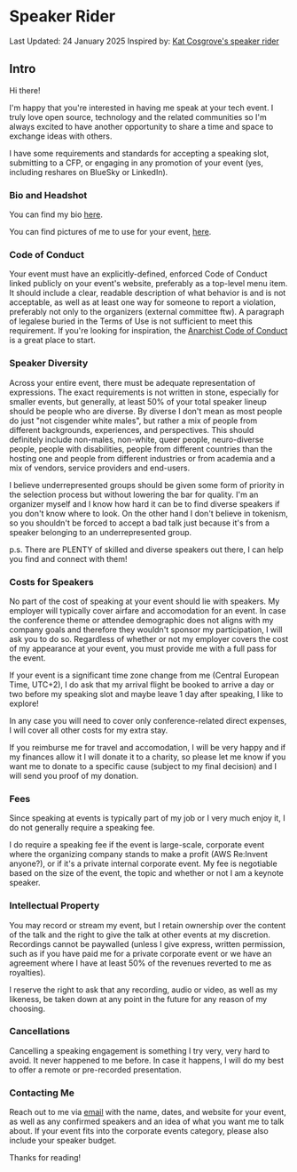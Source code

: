 # Speaker Rider

Last Updated: 24 January 2025
Inspired by: [Kat Cosgrove's speaker rider](https://github.com/katcosgrove/katcosgrove/blob/main/speaking.md)

## Intro

Hi there!

I'm happy that you're interested in having me speak at your tech event. 
I truly love open source, technology and the related communities so I'm always excited to have another opportunity to share a time and space to exchange ideas with others.

I have some requirements and standards for accepting a speaking slot, submitting to a CFP, or engaging in any promotion of your event (yes, including reshares on BlueSky or LinkedIn).

### Bio and Headshot

You can find my bio [here](/public-speaking/home.md).

You can find pictures of me to use for your event, [here](/images/).

### Code of Conduct

Your event must have an explicitly-defined, enforced Code of Conduct linked publicly on your event's website, preferably as a top-level menu item. It should include a clear, readable description of what behavior is and is not acceptable, as well as at least one way for someone to report a violation, preferably not only to the organizers (external committee ftw). 
A paragraph of legalese buried in the Terms of Use is not sufficient to meet this requirement. If you're looking for inspiration, the [Anarchist Code of Conduct](https://web.archive.org/web/20240417125638/https://anarchistcode.com/anarchist-code-of-conduct/view.php) is a great place to start.

### Speaker Diversity

Across your entire event, there must be adequate representation of expressions. The exact requirements is not written in stone, especially for smaller events, but generally, at least 50% of your total speaker lineup should be people who are diverse. By diverse I don't mean as most people do just "not cisgender white males", but rather a mix of people from different backgrounds, experiences, and perspectives. This should definitely include non-males, non-white, queer people, neuro-diverse people, people with disabilities, people from different countries than the hosting one and people from different industries or from academia and a mix of vendors, service providers and end-users.

I believe underrepresented groups should be given some form of priority in the selection process but without lowering the bar for quality. 
I'm an organizer myself and I know how hard it can be to find diverse speakers if you don't know where to look.
On the other hand I don't believe in tokenism, so you shouldn't be forced to accept a bad talk just because it's from a speaker belonging to an underrepresented group.

p.s. There are PLENTY of skilled and diverse speakers out there, I can help you find and connect with them!

### Costs for Speakers

No part of the cost of speaking at your event should lie with speakers. 
My employer will typically cover airfare and accomodation for an event.
In case the conference theme or attendee demographic does not aligns with my company goals and therefore they wouldn't sponsor my participation, I will ask you to do so. 
Regardless of whether or not my employer covers the cost of my appearance at your event, you must provide me with a full pass for the event.

If your event is a significant time zone change from me (Central European Time, UTC+2), I do ask that my arrival flight be booked to arrive a day or two before my speaking slot and maybe leave 1 day after speaking, I like to explore!

In any case you will need to cover only conference-related direct expenses, I will cover all other costs for my extra stay.

If you reimburse me for travel and accomodation, I will be very happy and if my finances allow it I will donate it to a charity, so please let me know if you want me to donate to a specific cause (subject to my final decision) and I will send you proof of my donation.

### Fees

Since speaking at events is typically part of my job or I very much enjoy it, I do not generally require a speaking fee.

I do require a speaking fee if the event is large-scale, corporate event where the organizing company stands to make a profit (AWS Re:Invent anyone?), or if it's a private internal corporate event. 
My fee is negotiable based on the size of the event, the topic and whether or not I am a keynote speaker.

### Intellectual Property

You may record or stream my event, but I retain ownership over the content of the talk and the right to give the talk at other events at my discretion. Recordings cannot be paywalled (unless I give express, written permission, such as if you have paid me for a private corporate event or we have an agreement where I have at least 50% of the revenues reverted to me as royalties).

I reserve the right to ask that any recording, audio or video, as well as my likeness, be taken down at any point in the future for any reason of my choosing.

### Cancellations

Cancelling a speaking engagement is something I try very, very hard to avoid. It never happened to me before. In case it happens, I will do my best to offer a remote or pre-recorded presentation. 

### Contacting Me

Reach out to me via [email](mailto:matteo@mb-consulting.dev) with the name, dates, and website for your event, as well as any confirmed speakers and an idea of what you want me to talk about. If your event fits into the corporate events category, please also include your speaker budget.

Thanks for reading!
